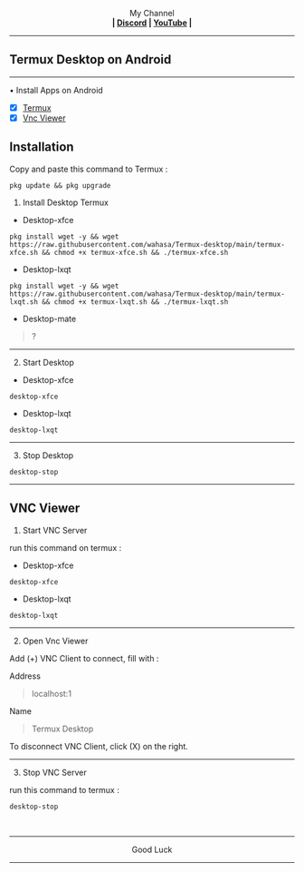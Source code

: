 
<p align="center">My Channel</br><b>
| <a href="https://discord.gg/GCehyym">Discord</a> | <a href="https://youtube.com/channel/UC3sLb7eZCu72iv3G1yUhUHQ">YouTube</a> |</b></p>

---
## Termux Desktop on Android

---------
• Install Apps on Android
- [x] [Termux](https://github.com/termux/termux-app/releases)
- [x] [Vnc Viewer](https://play.google.com/store/apps/details?id=com.realvnc.viewer.android)

## Installation

Copy and paste this command to Termux :

```
pkg update && pkg upgrade
```

1. Install Desktop Termux
* Desktop-xfce
```
pkg install wget -y && wget https://raw.githubusercontent.com/wahasa/Termux-desktop/main/termux-xfce.sh && chmod +x termux-xfce.sh && ./termux-xfce.sh
```

* Desktop-lxqt
```
pkg install wget -y && wget https://raw.githubusercontent.com/wahasa/Termux-desktop/main/termux-lxqt.sh && chmod +x termux-lxqt.sh && ./termux-lxqt.sh
```
* Desktop-mate
> ?

---
2. Start Desktop

* Desktop-xfce
```
desktop-xfce
```

* Desktop-lxqt
```
desktop-lxqt
```

---
3. Stop Desktop

```
desktop-stop
```

---------

## VNC Viewer

1. Start VNC Server

run this command on termux :
* Desktop-xfce
```
desktop-xfce
```

* Desktop-lxqt
```
desktop-lxqt
```

---
2. Open Vnc Viewer

Add (+) VNC Client to connect, fill with :

Address
> localhost:1

Name
> Termux Desktop

To disconnect VNC Client, click (X) on the right.

---
3. Stop VNC Server

run this command to termux :

```
desktop-stop
```

</br>

---
<p align="center">Good Luck</p>

---
